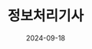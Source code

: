 ---
title: 정보처리기사
summary: 2024년 9월
date: 2024-09-18
type: docs
math: false

url_pdf: /certifications/Engineer_Information_Processing.pdf
---